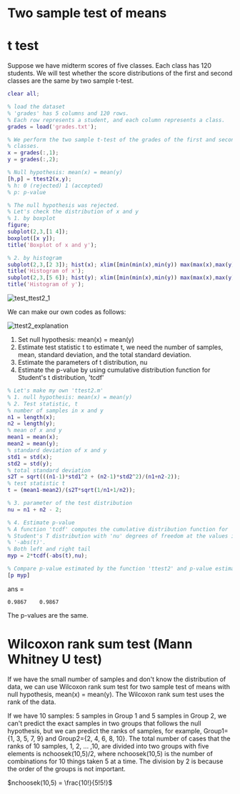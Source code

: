 # Two sample test of means

# t test

Suppose we have midterm scores of five classes. Each class has 120 students. 
We will test whether the score distributions of the first and second classes are the same by two sample t-test. 

```Matlab 
clear all; 

% load the dataset 
% 'grades' has 5 columns and 120 rows. 
% Each row represents a student, and each column represents a class. 
grades = load('grades.txt'); 

% We perform the two sample t-test of the grades of the first and second
% classes. 
x = grades(:,1);
y = grades(:,2);

% Null hypothesis: mean(x) = mean(y) 
[h,p] = ttest2(x,y);  
% h: 0 (rejected) 1 (accepted) 
% p: p-value 

% The null hypothesis was rejected. 
% Let's check the distribution of x and y 
% 1. by boxplot 
figure; 
subplot(2,3,[1 4]); 
boxplot([x y]); 
title('Boxplot of x and y'); 

% 2. by histogram 
subplot(2,3,[2 3]); hist(x); xlim([min(min(x),min(y)) max(max(x),max(y))]); 
title('Histogram of x'); 
subplot(2,3,[5 6]); hist(y); xlim([min(min(x),min(y)) max(max(x),max(y))]); 
title('Histogram of y'); 
``` 

![test_ttest2_1](https://user-images.githubusercontent.com/54297018/66203704-f726f180-e6e3-11e9-9f65-db404bb11387.png) 

We can make our own codes as follows: 

![ttest2_explanation](https://user-images.githubusercontent.com/54297018/66203766-250c3600-e6e4-11e9-91e7-6db8ae357fca.png)

1. Set null hypothesis: mean(x) = mean(y) 
2. Estimate test statistic t 
   to estimate t, we need the number of samples, mean, standard deviation, and the total standard deviation. 
3. Estimate the parameters of t distribution, nu 
4. Estimate the p-value by using cumulative distribution function for Student's t distribution, 'tcdf' 

```Matlab
% Let's make my own 'ttest2.m' 
% 1. null hypothesis: mean(x) = mean(y) 
% 2. Test statistic, t 
% number of samples in x and y
n1 = length(x); 
n2 = length(y); 
% mean of x and y 
mean1 = mean(x); 
mean2 = mean(y); 
% standard deviation of x and y 
std1 = std(x); 
std2 = std(y);
% total standard deviation 
s2T = sqrt(((n1-1)*std1^2 + (n2-1)*std2^2)/(n1+n2-2));
% test statistic t
t = (mean1-mean2)/(s2T*sqrt(1/n1+1/n2));

% 3. parameter of the test distribution 
nu = n1 + n2 - 2; 

% 4. Estimate p-value 
% A function 'tcdf' computes the cumulative distribution function for
% Student's T distribution with 'nu' degrees of freedom at the values in
% '-abs(t)'. 
% Both left and right tail 
myp = 2*tcdf(-abs(t),nu); 

% Compare p-value estimated by the function 'ttest2' and p-value estimated by my own code   
[p myp] 
```

ans =

    0.9867    0.9867
    
The p-values are the same. 


# Wilcoxon rank sum test (Mann Whitney U test) 

If we have the small number of samples and don't know the distribution of data, we can use Wilcoxon rank sum test for two sample test of means with null hypothesis, mean(x) = mean(y). 
The Wilcoxon rank sum test uses the rank of the data. 

If we have 10 samples: 5 samples in Group 1 and 5 samples in Group 2, we can't predict the exact samples in two groups that follows the null hypothesis, but we can predict the ranks of samples, for example, Group1={1, 3, 5, 7, 9} and Group2={2, 4, 6, 8, 10}. 
The total number of cases that the ranks of 10 samples, 1, 2, ... ,10, are divided into two groups with five elements is nchoosek(10,5)/2, where nchoosek(10,5) is the number of combinations for 10 things taken 5 at a time. 
The division by 2 is because the order of the groups is not important. 

$nchoosek(10,5) = \frac{10!}{5!5!}$ 

